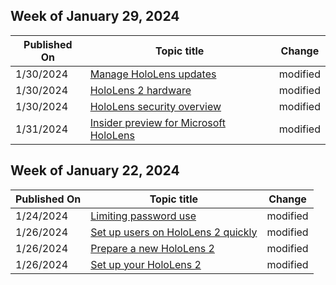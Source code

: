 <!-- This file is generated automatically each week. Changes made to this file will be overwritten.-->



## Week of January 29, 2024


| Published On |Topic title | Change |
|------|------------|--------|
| 1/30/2024 | [Manage HoloLens updates](/hololens/hololens-updates) | modified |
| 1/30/2024 | [HoloLens 2 hardware](/hololens/hololens2-hardware) | modified |
| 1/30/2024 | [HoloLens security overview](/hololens/security-overview) | modified |
| 1/31/2024 | [Insider preview for Microsoft HoloLens](/hololens/hololens-insider) | modified |


## Week of January 22, 2024


| Published On |Topic title | Change |
|------|------------|--------|
| 1/24/2024 | [Limiting password use](/hololens/security-limiting-password-use) | modified |
| 1/26/2024 | [Set up users on HoloLens 2 quickly](/hololens/hololens2-new-user-optimize) | modified |
| 1/26/2024 | [Prepare a new HoloLens 2](/hololens/hololens2-setup) | modified |
| 1/26/2024 | [Set up your HoloLens 2](/hololens/hololens2-start) | modified |
